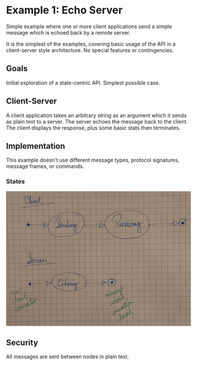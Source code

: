 # Example 1: Echo Server

Simple example where one or more client applications send a simple message which is echoed back by a remote server.

It is the simplest of the examples, covering basic usage of the API in a client-server style architecture. No special features or contingencies.

## Goals

Initial exploration of a state-centric API. Simplest possible case.

## Client-Server

A client application takes an arbitrary string as an argument which it sends as plain text to a server.
The server echoes the message back to the client. The client displays the response, plus some basic stats then terminates.

## Implementation

This example doesn't use different message types, protocol signatures, message frames, or commands.

### States

![client & server state diagrams](../images/EchoServer-StateDiagrams.png)

## Security

All messages are sent between nodes in plain text.



















